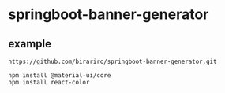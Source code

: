 # springboot-banner-generator


## example

```
https://github.com/birariro/springboot-banner-generator.git
```


```
npm install @material-ui/core
npm install react-color
```